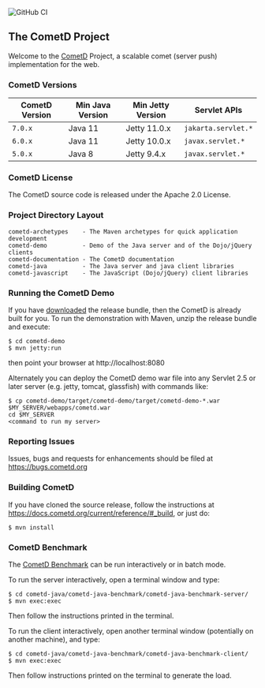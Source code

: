 ![GitHub CI](https://github.com/cometd/cometd/workflows/GitHub%20CI/badge.svg)

## The CometD Project

Welcome to the [CometD](https://cometd.org) Project, a scalable comet (server push) implementation for the web.


### CometD Versions

| CometD Version | Min Java Version | Min Jetty Version | Servlet APIs        |
|----------------|------------------|-------------------|---------------------|
| `7.0.x`        | Java 11          | Jetty 11.0.x      | `jakarta.servlet.*` |
| `6.0.x`        | Java 11          | Jetty 10.0.x      | `javax.servlet.*`   |
| `5.0.x`        | Java 8           | Jetty 9.4.x       | `javax.servlet.*`   |


### CometD License

The CometD source code is released under the Apache 2.0 License.


### Project Directory Layout

    cometd-archetypes    - The Maven archetypes for quick application development
    cometd-demo          - Demo of the Java server and of the Dojo/jQuery clients
    cometd-documentation - The CometD documentation
    cometd-java          - The Java server and java client libraries
    cometd-javascript    - The JavaScript (Dojo/jQuery) client libraries


### Running the CometD Demo

If you have [downloaded](https://download.cometd.org) the release bundle, then the CometD is already built for you.
To run the demonstration with Maven, unzip the release bundle and execute:

    $ cd cometd-demo
    $ mvn jetty:run

then point your browser at http://localhost:8080

Alternately you can deploy the CometD demo war file into
any Servlet 2.5 or later server (e.g. jetty, tomcat, glassfish)
with commands like:

    $ cp cometd-demo/target/cometd-demo/target/cometd-demo-*.war  $MY_SERVER/webapps/cometd.war
    cd $MY_SERVER
    <command to run my server>


### Reporting Issues

Issues, bugs and requests for enhancements should be filed at https://bugs.cometd.org


### Building CometD

If you have cloned the source release, follow the instructions at
https://docs.cometd.org/current/reference/#_build, or just do:

    $ mvn install


### CometD Benchmark

The [CometD Benchmark](https://docs.cometd.org/current/reference/#_benchmarking) can be run interactively or in batch mode.

To run the server interactively, open a terminal window and type:

    $ cd cometd-java/cometd-java-benchmark/cometd-java-benchmark-server/
    $ mvn exec:exec

Then follow the instructions printed in the terminal.

To run the client interactively, open another terminal window (potentially on another machine), and type:

    $ cd cometd-java/cometd-java-benchmark/cometd-java-benchmark-client/
    $ mvn exec:exec

Then follow instructions printed on the terminal to generate the load.
